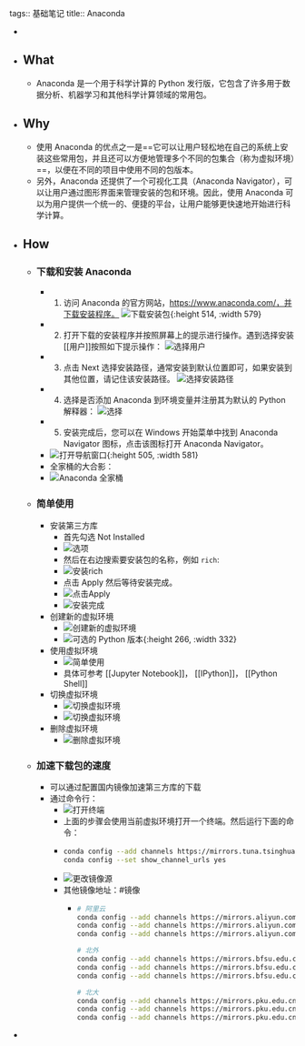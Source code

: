 tags:: 基础笔记
title:: Anaconda

-
- ## What
	- Anaconda 是一个用于科学计算的 Python 发行版，它包含了许多用于数据分析、机器学习和其他科学计算领域的常用包。
- ## Why
	- 使用 Anaconda 的优点之一是==它可以让用户轻松地在自己的系统上安装这些常用包，并且还可以方便地管理多个不同的包集合（称为虚拟环境）==，以便在不同的项目中使用不同的包版本。
	- 另外，Anaconda 还提供了一个可视化工具（Anaconda Navigator），可以让用户通过图形界面来管理安装的包和环境。因此，使用 Anaconda 可以为用户提供一个统一的、便捷的平台，让用户能够更快速地开始进行科学计算。
- ## How
	- ### 下载和安装 Anaconda
		- 1. 访问 Anaconda 的官方网站，https://www.anaconda.com/，并下载安装程序。
		  ![下载安装包](../assets/image_1670323137673_0.png){:height 514, :width 579}
		- 2. 打开下载的安装程序并按照屏幕上的提示进行操作。遇到选择安装[[用户]]按照如下提示操作：
		  ![选择用户](../assets/image_1670323910893_0.png)
		- 3. 点击 Next 选择安装路径，通常安装到默认位置即可，如果安装到其他位置，请记住该安装路径。
		  ![选择安装路径](../assets/image_1670324894843_0.png)
		- 4. 选择是否添加 Anaconda 到环境变量并注册其为默认的 Python 解释器：
		  ![选择](../assets/image_1670325193372_0.png)
		- 5. 安装完成后，您可以在 Windows 开始菜单中找到 Anaconda Navigator 图标，点击该图标打开 Anaconda Navigator。
		- ![打开导航窗口](../assets/image_1670323648339_0.png){:height 505, :width 581}
		- 全家桶的大合影：
		- ![Anaconda 全家桶](../assets/image_1670325901177_0.png)
	- ### 简单使用
		- 安装第三方库
			- 首先勾选 Not Installed
			- ![选项](../assets/image_1670328143152_0.png)
			- 然后在右边搜索要安装包的名称，例如 `rich`:
			- ![安装rich](../assets/image_1670328440322_0.png)
			- 点击 Apply 然后等待安装完成。
			- ![点击Apply](../assets/image_1670328481497_0.png)
			- ![安装完成](../assets/image_1670328581326_0.png)
		- 创建新的虚拟环境
			- ![创建新的虚拟环境](../assets/image_1670328681679_0.png)
			- ![可选的 Python 版本](../assets/image_1670328751038_0.png){:height 266, :width 332}
		- 使用虚拟环境
			- ![简单使用](../assets/image_1670333828149_0.png)
			- 具体可参考 [[Jupyter Notebook]]， [[IPython]]， [[Python Shell]]
		- 切换虚拟环境
			- ![切换虚拟环境](../assets/image_1670332203934_0.png)
			- ![切换虚拟环境](../assets/image_1670332248295_0.png)
		- 删除虚拟环境
			- ![删除虚拟环境](../assets/image_1670332374274_0.png)
	- ### 加速下载包的速度
		- 可以通过配置国内镜像加速第三方库的下载
		- 通过命令行：
			- ![打开终端](../assets/image_1670333193282_0.png)
			- 上面的步骤会使用当前虚拟环境打开一个终端。然后运行下面的命令：
			- ```sh
			  conda config --add channels https://mirrors.tuna.tsinghua.edu.cn/anaconda/pkgs/free/
			  conda config --set show_channel_urls yes
			  ```
			- ![更改镜像源](../assets/image_1670333239954_0.png)
			- 其他镜像地址：#镜像
				- ```sh
				  # 阿里云
				  conda config --add channels https://mirrors.aliyun.com/anaconda/pkgs/main/
				  conda config --add channels https://mirrors.aliyun.com/anaconda/cloud/conda-forge/
				  conda config --add channels https://mirrors.aliyun.com/anaconda/cloud/bioconda/
				  
				  # 北外
				  conda config --add channels https://mirrors.bfsu.edu.cn/anaconda/pkgs/main/
				  conda config --add channels https://mirrors.bfsu.edu.cn/anaconda/cloud/conda-forge/
				  conda config --add channels https://mirrors.bfsu.edu.cn/anaconda/cloud/bioconda/
				  
				  # 北大
				  conda config --add channels https://mirrors.pku.edu.cn/anaconda/pkgs/main/
				  conda config --add channels https://mirrors.pku.edu.cn/anaconda/cloud/conda-forge/
				  conda config --add channels https://mirrors.pku.edu.cn/anaconda/cloud/bioconda/
				  ```
-